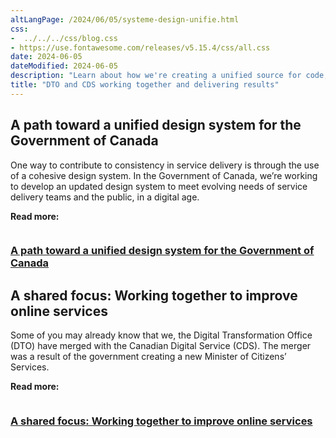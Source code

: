 ```yaml
---
altLangPage: /2024/06/05/systeme-design-unifie.html
css:
-  ../../../css/blog.css
- https://use.fontawesome.com/releases/v5.15.4/css/all.css
date: 2024-06-05
dateModified: 2024-06-05
description: "Learn about how we're creating a unified source for code, design and documentation to help teams build websites and applications."
title: "DTO and CDS working together and delivering results"
---
```


<h2>A path toward a unified design system for the Government of Canada</h2>
<p>One way to contribute to consistency in service delivery is through the use of a cohesive design system. In the Government of Canada, we’re working to develop an updated design system to meet evolving needs of service delivery teams and the public, in a digital age.</p>

<p><b>Read more:</b></p>
<div class="col-md-12 mrgn-bttm-xl">
<div class="col-md-6">
        <img class="img-responsive thumbnail" src="/images/DTO_CDS_DesignSystem_Blog_Post_EN.jpg" alt=""/>
        <h3><a class="stretched-link" href="https://digital.canada.ca/2024/05/27/a-path-toward-a-unified-design-system-for-the-government-of-canada/">A path toward a unified design system for the Government of Canada</a></h3>
</div>
</div>


<div class="clearfix">

<h2>A shared focus: Working together to improve online services</h2>

<p>Some of you may already know that we, the Digital Transformation Office (DTO) have merged with the Canadian Digital Service (CDS). The merger was a result of the government creating a new Minister of Citizens’ Services.</p>

<p><b>Read more:</b></p>

<div class="col-md-12">
<div class="col-md-6">
        <img class="img-responsive thumbnail" src="/images/DTO_CDS_DesignSystem_Blog_Post_.jpg" alt=""/>
        <h3><a class="stretched-link" href="https://digital.canada.ca/2024/05/15/a-shared-focus-working-together-to-improve-online-services/">A shared focus: Working together to improve online services</a></h3>
</div>
</div>
